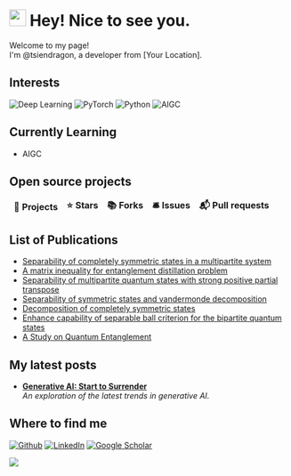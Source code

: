 # <img src="https://emojis.slackmojis.com/emojis/images/1531849430/4246/blob-sunglasses.gif?1531849430" width="30"/> Hey! Nice to see you.

Welcome to my page! </br> I'm @tsiendragon, a developer from [Your Location].

## Interests
<p>
  <img alt="Deep Learning" src="https://img.shields.io/badge/-Deep%20Learning-FF6F00?style=flat-square&logo=deeplearning&logoColor=white" />
  <img alt="PyTorch" src="https://img.shields.io/badge/-PyTorch-EE4C2C?style=flat-square&logo=pytorch&logoColor=white" />
  <img alt="Python" src="https://img.shields.io/badge/-Python-3776AB?style=flat-square&logo=python&logoColor=white" />
  <img alt="AIGC" src="https://img.shields.io/badge/-AIGC-FF4081?style=flat-square&logo=artificial-intelligence&logoColor=white" />
  <!-- Add more technologies as needed -->
</p>

## Currently Learning
- AIGC

## Open source projects
<table>
  <thead align="center">
    <tr border: none;>
      <td><b>🎁 Projects</b></td>
      <td><b>⭐ Stars</b></td>
      <td><b>📚 Forks</b></td>
      <td><b>🛎 Issues</b></td>
      <td><b>📬 Pull requests</b></td>
    </tr>
  </thead>
  <tbody>
    <!-- Add projects as needed -->
  </tbody>
</table>

## List of Publications
- [Separability of completely symmetric states in a multipartite system](https://scholar.google.com/citations?view_op=view_citation&hl=zh-CN&oe=GB&user=krc-mOgAAAAJ&citation_for_view=krc-mOgAAAAJ:zYLM7Y9cAGgC)
- [A matrix inequality for entanglement distillation problem](https://scholar.google.com/citations?view_op=view_citation&hl=zh-CN&oe=GB&user=krc-mOgAAAAJ&citation_for_view=krc-mOgAAAAJ:d1gkVwhDpl0C)
- [Separability of multipartite quantum states with strong positive partial transpose](https://scholar.google.com/citations?view_op=view_citation&hl=zh-CN&oe=GB&user=krc-mOgAAAAJ&citation_for_view=krc-mOgAAAAJ:UeHWp8X0CEIC)
- [Separability of symmetric states and vandermonde decomposition](https://scholar.google.com/citations?view_op=view_citation&hl=zh-CN&oe=GB&user=krc-mOgAAAAJ&citation_for_view=krc-mOgAAAAJ:2osOgNQ5qMEC)
- [Decomposition of completely symmetric states](https://scholar.google.com/citations?view_op=view_citation&hl=zh-CN&oe=GB&user=krc-mOgAAAAJ&citation_for_view=krc-mOgAAAAJ:9yKSN-GCB0IC)
- [Enhance capability of separable ball criterion for the bipartite quantum states](https://scholar.google.com/citations?view_op=view_citation&hl=zh-CN&oe=GB&user=krc-mOgAAAAJ&citation_for_view=krc-mOgAAAAJ:Tyk-4Ss8FVUC)
- [A Study on Quantum Entanglement](https://scholar.google.com/citations?view_op=view_citation&hl=zh-CN&oe=GB&user=krc-mOgAAAAJ&citation_for_view=krc-mOgAAAAJ:qjMakFHDy7sC)

## My latest posts
<ul>
  <li><a href="https://mad-sg.github.io/generative-ai-start-to-surrender/"><b>Generative AI: Start to Surrender</b></a><br/><i>An exploration of the latest trends in generative AI.</i></li>
</ul>

## Where to find me
<p>
  <a href="https://github.com/tsiendragon" target="_blank"><img alt="Github" src="https://img.shields.io/badge/GitHub-tsiendragon-%2312100E.svg?&style=for-the-badge&logo=Github&logoColor=white" /></a>
  <a href="https://www.linkedin.com/in/lilong-qian-a1475818b/" target="_blank"><img alt="LinkedIn" src="https://img.shields.io/badge/linkedin-%230077B5.svg?&style=for-the-badge&logo=linkedin&logoColor=white" /></a>
  <a href="https://scholar.google.com/citations?hl=zh-CN&user=krc-mOgAAAAJ" target="_blank"><img alt="Google Scholar" src="https://img.shields.io/badge/Google%20Scholar-4285F4?style=for-the-badge&logo=google-scholar&logoColor=white" /></a>
</p>

<!---
tsiendragon/tsiendragon is a ✨ special ✨ repository because its `README.md` (this file) appears on your GitHub profile.
You can click the Preview link to take a look at your changes.
--->

![](https://github-readme-stats.vercel.app/api?username=tsiendragon)

